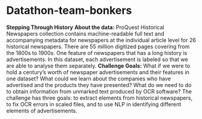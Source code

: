# Datathon-team-bonkers
**Stepping Through History**
**About the data:** ProQuest Historical Newspapers collection contains machine-readable full text and accompanying metadata for newspapers at the individual article level for 26 historical newspapers. There are 55 million digitized pages covering from the 1800s to 1900s. One feature of newspapers that has a long history is advertisements. In this dataset, each advertisement is labeled so that we are able to analyse them separately.
**Challenge Goals:** What if we were to hold a century’s worth of newspaper advertisements and their features in one dataset? What could we learn about the companies who have advertised and the products they have presented? What do we need to do to obtain information from unmarked text produced by OCR software? The challenge has three goals: to extract elements from historical newspapers, to fix OCR errors in scaled files, and to use NLP in identifying different elements of advertisements.
